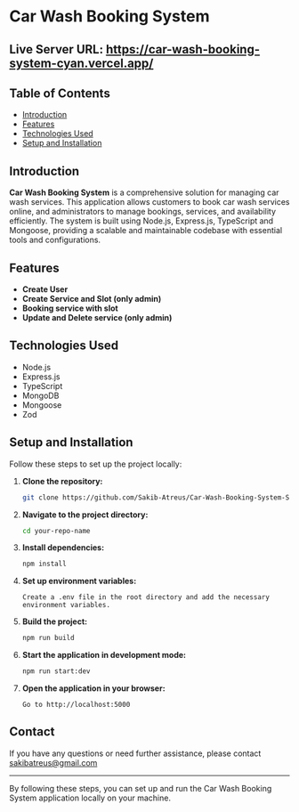 # Car Wash Booking System

## Live Server URL: https://car-wash-booking-system-cyan.vercel.app/

## Table of Contents

- [Introduction](#introduction)
- [Features](#features)
- [Technologies Used](#technologies-used)
- [Setup and Installation](#setup-and-installation)

## Introduction

**Car Wash Booking System** is a comprehensive solution for managing car wash services. This application allows customers to book car wash services online, and administrators to manage bookings, services, and availability efficiently. The system is built using Node.js, Express.js, TypeScript and Mongoose, providing a scalable and maintainable codebase with essential tools and configurations.

## Features

- **Create User**
- **Create Service and Slot (only admin)**
- **Booking service with slot**
- **Update and Delete service (only admin)**

## Technologies Used

  - Node.js
  - Express.js
  - TypeScript
  - MongoDB
  - Mongoose
  - Zod


## Setup and Installation

Follow these steps to set up the project locally:

1. **Clone the repository:**
   ```sh
   git clone https://github.com/Sakib-Atreus/Car-Wash-Booking-System-Server
   ```
2. **Navigate to the project directory:**
   ```sh
   cd your-repo-name
   ```
3. **Install dependencies:**
   ```sh
   npm install
   ```
4. **Set up environment variables:**
   ```
   Create a .env file in the root directory and add the necessary environment variables.
   ```
5. **Build the project:**
   ```sh
   npm run build
   ```
6. **Start the application in development mode:**
   ```sh
   npm run start:dev
   ```
7. **Open the application in your browser:**
   ```
   Go to http://localhost:5000
   ```


## Contact

If you have any questions or need further assistance, please contact sakibatreus@gmail.com

---

By following these steps, you can set up and run the Car Wash Booking System application locally on your machine.